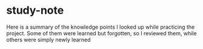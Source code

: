 # study-note
Here is a summary of the knowledge points I looked up while practicing the project. Some of them were learned but forgotten, so I reviewed them, while others were simply newly learned
